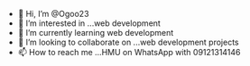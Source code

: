 - 👋 Hi, I’m @Ogoo23
- 👀 I’m interested in ...web development 
- 🌱 I’m currently learning web development
- 💞️ I’m looking to collaborate on ...web development projects
- 📫 How to reach me ...HMU on WhatsApp with 09121314146

<!---
Ogoo23/Ogoo23 is a ✨ special ✨ repository because its `README.md` (this file) appears on your GitHub profile.
You can click the Preview link to take a look at your changes.
--->
